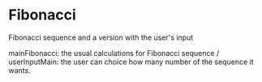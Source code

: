 # Fibonacci
Fibonacci sequence and a version with the user's input 


mainFibonacci: the usual calculations for Fibonacci sequence / userInputMain: the user can choice how many number of the sequence it wants.

